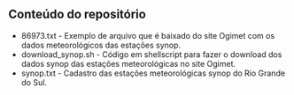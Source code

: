 ## Conteúdo do repositório
+ 86973.txt - Exemplo de arquivo que é baixado do site Ogimet com os dados meteorológicos das estações synop.
+ download_synop.sh - Código em shellscript para fazer o download dos dados synop das estações meteorológicas no site Ogimet.
+ synop.txt - Cadastro das estações meteorológicas synop do Rio Grande do Sul.
